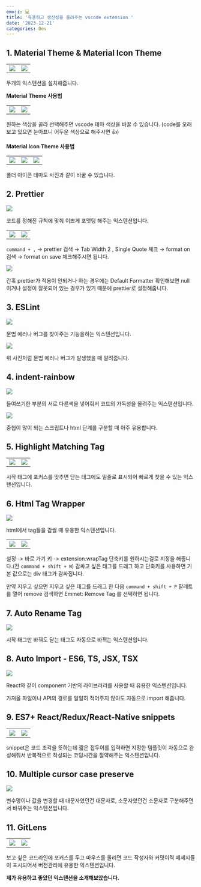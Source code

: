 ```yaml
---
emoji: 💻
title: '유용하고 생산성을 올려주는 vscode extension '
date: '2023-12-21'
categories: Dev
---
```


## 1. Material Theme & Material Icon Theme

|             |             |
| ----------- | ----------- |
| ![](03.png) | ![](04.png) |

두개의 익스텐션을 설치해줍니다.

**Material Theme 사용법**

|             |             |
| ----------- | ----------- |
| ![](01.png) | ![](02.png) |

원하는 색상을 골라 선택해주면 vscode 테마 색상을 바꿀 수 있습니다. (code를 오래보고 있으면 눈아프니 어두운 색상으로 해주시면 👍)

**Material Icon Theme 사용법**

|             |             |             |
| ----------- | ----------- | ----------- |
| ![](05.png) | ![](06.png) | ![](07.png) |

폴더 아이콘 테마도 사진과 같이 바꿀 수 있습니다.

## 2. Prettier

![](08.png)

코드를 정해진 규칙에 맞춰 이쁘게 포맷팅 해주는 익스텐션입니다.

|             |             |
| ----------- | ----------- |
| ![](09.png) | ![](10.png) |

`command + ,` → prettier 검색 → Tab Width 2 , Single Quote 체크 → format on 검색 → format on save 체크해주시면 됩니다.

![](11.png)

간혹 prettier가 적용이 안되거나 하는 경우에는 Default Formatter 확인해보면 null 이거나 설정이 잘못되어 있는 경우가 있기 때문에 prettier로 설정해줍니다.

## 3. ESLint

![](12.png)

문법 에러나 버그를 찾아주는 기능을하는 익스텐션입니다.

![](13.png)

위 사진처럼 문법 에러나 버그가 발생했을 때 알려줍니다.

## 4. indent-rainbow

![](14.png)

들여쓰기한 부분의 서로 다른색을 넣어줘서 코드의 가독성을 올려주는 익스텐션입니다.

![](15.png)

중첩이 많이 되는 스크립트나 html 단계를 구분할 때 아주 유용합니다.

## 5. Highlight Matching Tag

|             |             |
| ----------- | ----------- |
| ![](16.png) | ![](17.png) |

시작 태그에 포커스를 맞추면 닫는 태그에도 밑줄로 표시되어 빠르게 찾을 수 있는 익스텐션입니다.

## 6. Html Tag Wrapper

![](20.png)

html에서 tag들을 감쌀 때 유용한 익스텐션입니다.

|             |             |
| ----------- | ----------- |
| ![](18.png) | ![](19.png) |

설정 -> 바로 가기 키 -> extension.wrapTag 단축키를 원하시는걸로 지정을 해줍니다.(전 `command + shift + W`) 감싸고 싶은 태그를 드래그 하고 단축키를 사용하면 기본 값으로는 div 태그가 감싸집니다.

만약 지우고 싶으면 지우고 싶은 태그를 드래그 한 다음 `command + shift + P` 팔레트를 열어 remove 검색하면 Emmet: Remove Tag 를 선택하면 됩니다.

## 7. Auto Rename Tag

![](21.png)

시작 태그만 바꿔도 닫는 태그도 자동으로 바뀌는 익스텐션입니다.

## 8. Auto Import - ES6, TS, JSX, TSX

![](22.png)

React와 같이 component 기반의 라이브러리를 사용할 때 유용한 익스텐션입니다.

가져올 파일이나 API의 경로를 일일히 적어주지 않아도 자동으로 import 해줍니다.

## 9. ES7+ React/Redux/React-Native snippets

|             |             |
| ----------- | ----------- |
| ![](23.png) | ![](24.png) |

snippet은 코드 조각을 뜻하는데 짧은 접두어를 입력하면 지정한 템플릿이 자동으로 완성해줘서 반복적으로 작성되는 코딩시간을 절약해주는 익스텐션입니다.

## 10. Multiple cursor case preserve

![](25.png)

변수명이나 값을 변경할 때 대문자였던건 대문자로, 소문자였던건 소문자로 구분해주면서 바꿔주는 익스텐션입니다.

## 11. GitLens

|             |             |
| ----------- | ----------- |
| ![](27.png) | ![](26.png) |

보고 싶은 코드라인에 포커스를 두고 마우스를 올리면 코드 작성자와 커밋이력 메세지들이 표시되어서 버전관리에 유용한 익스텐션입니다.

**제가 유용하고 좋았던 익스텐션을 소개해보았습니다.**

```toc

```
